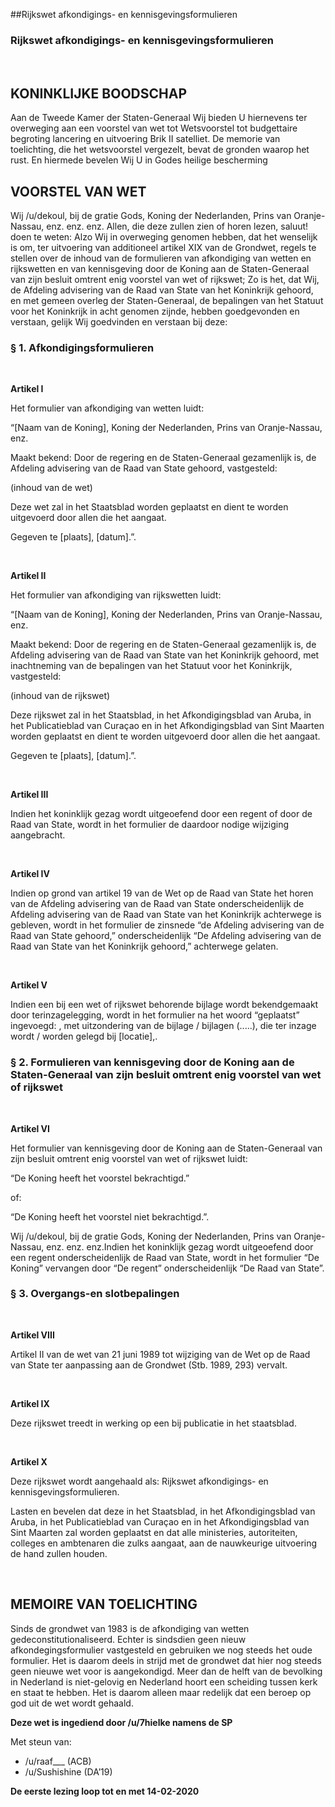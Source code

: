 ##Rijkswet afkondigings- en kennisgevingsformulieren 
 
### Rijkswet afkondigings- en kennisgevingsformulieren

​           

## KONINKLIJKE BOODSCHAP

Aan de Tweede Kamer der Staten-Generaal Wij bieden U hiernevens ter overweging aan een voorstel van wet tot Wetsvoorstel tot budgettaire begroting lancering en uitvoering Brik II satelliet. De memorie van toelichting, die het wetsvoorstel vergezelt, bevat de gronden waarop het rust. En hiermede bevelen Wij U in Godes heilige bescherming

## VOORSTEL VAN WET

Wij /u/dekoul, bij de gratie Gods, Koning der Nederlanden, Prins van Oranje-Nassau, enz. enz. enz. Allen, die deze zullen zien of horen lezen, saluut! doen te weten:
Alzo Wij in overweging genomen hebben, dat het wenselijk is om, ter uitvoering van additioneel artikel XIX van de Grondwet, regels te stellen over de inhoud van de formulieren van afkondiging van wetten en rijkswetten en van kennisgeving door de Koning aan de Staten-Generaal van zijn besluit omtrent enig voorstel van wet of rijkswet;
Zo is het, dat Wij, de Afdeling advisering van de Raad van State van het Koninkrijk gehoord, en met gemeen overleg der Staten-Generaal, de bepalingen van het Statuut voor het Koninkrijk in acht genomen zijnde, hebben goedgevonden en verstaan, gelijk Wij goedvinden en verstaan bij deze:

### § 1. Afkondigingsformulieren

&nbsp;

**Artikel I**

Het formulier van afkondiging van wetten luidt:

“[Naam van de Koning], Koning der Nederlanden, Prins van Oranje-Nassau, enz.

Maakt bekend:
Door de regering en de Staten-Generaal gezamenlijk is, de Afdeling advisering van de Raad van State gehoord, vastgesteld:

(inhoud van de wet)

Deze wet zal in het Staatsblad worden geplaatst en dient te worden uitgevoerd door allen die het aangaat.

Gegeven te [plaats], [datum].”.

&nbsp;

**Artikel II**

Het formulier van afkondiging van rijkswetten luidt:

“[Naam van de Koning], Koning der Nederlanden, Prins van Oranje-Nassau, enz.

Maakt bekend:
Door de regering en de Staten-Generaal gezamenlijk is, de Afdeling advisering van de Raad van State van het Koninkrijk gehoord, met inachtneming van de bepalingen van het Statuut voor het Koninkrijk, vastgesteld:

(inhoud van de rijkswet)

Deze rijkswet zal in het Staatsblad, in het Afkondigingsblad van Aruba, in het Publicatieblad van Curaçao en in het Afkondigingsblad van Sint Maarten worden geplaatst en dient te worden uitgevoerd door allen die het aangaat.

Gegeven te [plaats], [datum].”.

&nbsp;

**Artikel III**

Indien het koninklijk gezag wordt uitgeoefend door een regent of door de Raad van State, wordt in het formulier de daardoor nodige wijziging aangebracht.

&nbsp;

**Artikel IV**

Indien op grond van artikel 19 van de Wet op de Raad van State het horen van de Afdeling advisering van de Raad van State onderscheidenlijk de Afdeling advisering van de Raad van State van het Koninkrijk achterwege is gebleven, wordt in het formulier de zinsnede “de Afdeling advisering van de Raad van State gehoord,” onderscheidenlijk “De Afdeling advisering van de Raad van State van het Koninkrijk gehoord,” achterwege gelaten.

&nbsp;

**Artikel V**

Indien een bij een wet of rijkswet behorende bijlage wordt bekendgemaakt door terinzagelegging, wordt in het formulier na het woord “geplaatst” ingevoegd: , met uitzondering van de bijlage / bijlagen (.....), die ter inzage wordt / worden gelegd bij [locatie],.

### § 2. Formulieren van kennisgeving door de Koning aan de Staten-Generaal van zijn besluit omtrent enig voorstel van wet of rijkswet

&nbsp;

**Artikel VI**

Het formulier van kennisgeving door de Koning aan de Staten-Generaal van zijn besluit omtrent enig voorstel van wet of rijkswet luidt:

“De Koning heeft het voorstel bekrachtigd.”

of:

“De Koning heeft het voorstel niet bekrachtigd.”.

Wij /u/dekoul, bij de gratie Gods, Koning der Nederlanden, Prins van Oranje-Nassau, enz. enz. enz.Indien het koninklijk gezag wordt uitgeoefend door een regent onderscheidenlijk de Raad van State, wordt in het formulier “De Koning” vervangen door “De regent” onderscheidenlijk “De Raad van State”.

### § 3. Overgangs-en slotbepalingen

&nbsp;

**Artikel VIII**

Artikel II van de wet van 21 juni 1989 tot wijziging van de Wet op de Raad van State ter aanpassing aan de Grondwet (Stb. 1989, 293) vervalt.

&nbsp;

**Artikel IX**

Deze rijkswet treedt in werking op een bij publicatie in het staatsblad.

&nbsp;

**Artikel X**

Deze rijkswet wordt aangehaald als: Rijkswet afkondigings- en kennisgevingsformulieren.

Lasten en bevelen dat deze in het Staatsblad, in het Afkondigingsblad van Aruba, in het Publicatieblad van Curaçao en in het Afkondigingsblad van Sint Maarten zal worden geplaatst en dat alle ministeries, autoriteiten, colleges en ambtenaren die zulks aangaat, aan de nauwkeurige uitvoering de hand zullen houden.

&nbsp;

## MEMOIRE VAN TOELICHTING 

Sinds de grondwet van 1983 is de afkondiging van wetten gedeconstitutionaliseerd. Echter is sindsdien geen nieuw afkondegingsformulier vastgesteld  en gebruiken we nog steeds het oude formulier. Het is daarom deels in strijd met de grondwet dat hier nog steeds geen nieuwe wet voor is aangekondigd. 
Meer dan de helft van de bevolking in Nederland is niet-gelovig en Nederland hoort een scheiding tussen kerk en staat te hebben. Het is daarom alleen maar redelijk dat een beroep op god uit de wet wordt gehaald.

**Deze wet is ingediend door /u/7hielke namens de SP**

Met steun van:

- /u/raaf___ (ACB)
- /u/Sushishine (DA’19)

**De eerste lezing loop tot en met 14-02-2020**